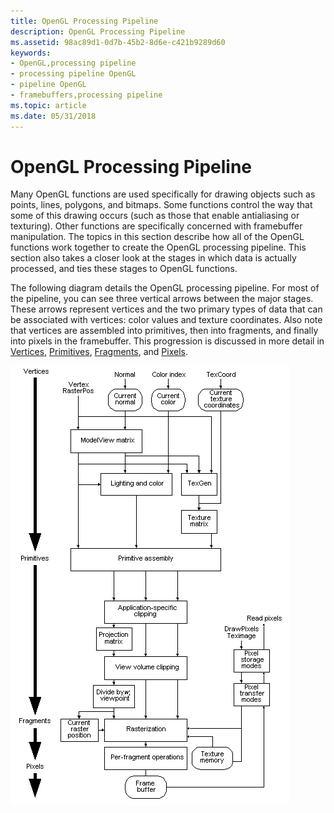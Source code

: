 ```yaml
---
title: OpenGL Processing Pipeline
description: OpenGL Processing Pipeline
ms.assetid: 98ac89d1-0d7b-45b2-8d6e-c421b9289d60
keywords:
- OpenGL,processing pipeline
- processing pipeline OpenGL
- pipeline OpenGL
- framebuffers,processing pipeline
ms.topic: article
ms.date: 05/31/2018
---
```


# OpenGL Processing Pipeline

Many OpenGL functions are used specifically for drawing objects such as points, lines, polygons, and bitmaps. Some functions control the way that some of this drawing occurs (such as those that enable antialiasing or texturing). Other functions are specifically concerned with framebuffer manipulation. The topics in this section describe how all of the OpenGL functions work together to create the OpenGL processing pipeline. This section also takes a closer look at the stages in which data is actually processed, and ties these stages to OpenGL functions.

The following diagram details the OpenGL processing pipeline. For most of the pipeline, you can see three vertical arrows between the major stages. These arrows represent vertices and the two primary types of data that can be associated with vertices: color values and texture coordinates. Also note that vertices are assembled into primitives, then into fragments, and finally into pixels in the framebuffer. This progression is discussed in more detail in [Vertices](vertices.md), [Primitives](primitives.md), [Fragments](fragments.md), and [Pixels](pixels.md).

![Diagram showing the OpenGL processing pipeline.](images/proc01.png)

 

 




